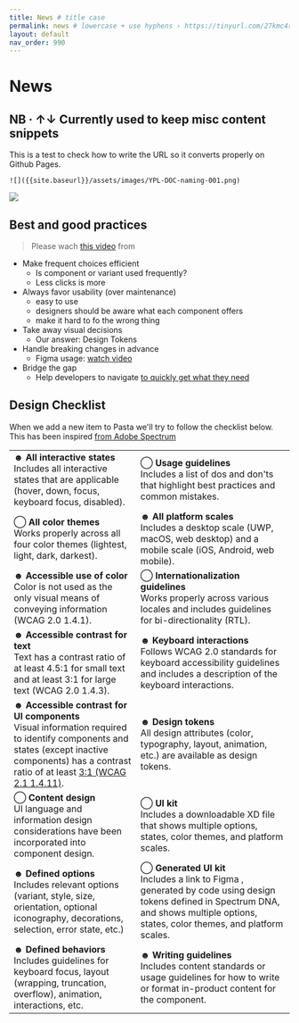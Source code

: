```yaml
---
title: News # title case
permalink: news # lowercase + use hyphens › https://tinyurl.com/27kmc4rb
layout: default
nav_order: 990
---
```


# News

## NB · ↑↓ Currently used to keep misc content snippets

This is a test to check how to write the URL so it converts properly on Github Pages.

```
![]({{site.baseurl}}/assets/images/YPL-DOC-naming-001.png)
```

![]({{site.baseurl}}/assets/images/YPL-DOC-naming-001.png)


## Best and good practices

> Please wach [this video](https://www.youtube.com/watch?v=3bBWYDvaONY) from

- Make frequent choices efficient
   - Is component or variant used frequently?
   - Less clicks is more
- Always favor usability (over maintenance)
   - easy to use
   - designers should be aware what each component offers
   - make it hard to fo the wrong thing
- Take away visual decisions
   - Our answer: Design Tokens
- Handle breaking changes in advance
   - Figma usage: [watch video](https://youtu.be/3bBWYDvaONY?t=957)
- Bridge the gap
   - Help developers to navigate [to quickly get what they need](https://youtu.be/3bBWYDvaONY?t=1217)

## Design Checklist

When we add a new item to Pasta we'll try to follow the checklist below. This has been inspired [from Adobe Spectrum](https://spectrum.adobe.com/page/action-button/#Design-checklist)

|  |  |
| --- | --- |
| ☻ **All interactive states**<br>Includes all interactive states that are applicable (hover, down, focus, keyboard focus, disabled).| ⃝    **Usage guidelines**<br>Includes a list of dos and don'ts that highlight best practices and common mistakes.|
|⃝ **All color themes**<br>Works properly across all four color themes (lightest, light, dark, darkest).| ☻ **All platform scales**<br>Includes a desktop scale (UWP, macOS, web desktop) and a mobile scale (iOS, Android, web mobile).|
| ☻ **Accessible use of color**<br>Color is not used as the only visual means of conveying information (WCAG 2.0 1.4.1).| ⃝  **Internationalization guidelines**<br>Works properly across various locales and includes guidelines for bi-directionality (RTL).|
| ☻ **Accessible contrast for text**<br>Text has a contrast ratio of at least 4.5:1 for small text and at least 3:1 for large text (WCAG 2.0 1.4.3).| ☻ **Keyboard interactions**<br>Follows WCAG 2.0 standards for keyboard accessibility guidelines and includes a description of the keyboard interactions.|
| ☻ **Accessible contrast for UI components**<br>Visual information required to identify components and states (except inactive components) has a contrast ratio of at least [3:1 (WCAG 2.1 1.4.11)](https://spectrum.adobe.com/page/action-button/#Design-checklist).| ☻ **Design tokens**<br>All design attributes (color, typography, layout, animation, etc.) are available as design tokens.|
| ⃝  **Content design**<br>UI language and information design considerations have been incorporated into component design.| ⃝  **UI kit**<br>Includes a downloadable XD file that shows multiple options, states, color themes, and platform scales.|
| ☻  **Defined options**<br>Includes relevant options (variant, style, size, orientation, optional iconography, decorations, selection, error state, etc.)| ⃝  **Generated UI kit**<br>Includes a link to Figma , generated by code using design tokens defined in Spectrum DNA, and shows multiple options, states, color themes, and platform scales.|
| ☻  **Defined behaviors**<br>Includes guidelines for keyboard focus, layout (wrapping, truncation, overflow), animation, interactions, etc.| ☻  **Writing guidelines**<br>Includes content standards or usage guidelines for how to write or format in-product content for the component.|
